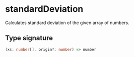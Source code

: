 # standardDeviation

Calculates standard deviation of the given array of numbers.

## Type signature

<!-- prettier-ignore-start -->
```typescript
(xs: number[], origin?: number) => number
```
<!-- prettier-ignore-end -->
